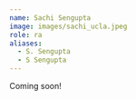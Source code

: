 ```yaml
---
name: Sachi Sengupta
image: images/sachi_ucla.jpeg
role: ra
aliases:
  - S. Sengupta
  - S Sengupta
---
```


Coming soon! 
